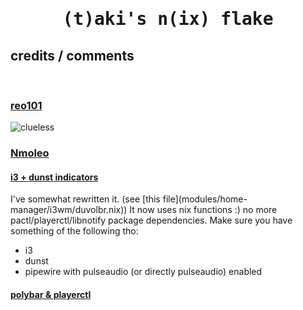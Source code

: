 <div align="center">
    <h1><samp>(t)aki's n(ix) flake</samp></h1>
</div>

<div>
    <h2>credits / comments</h2>
    <br>
    <h3><a href="https://github.com/reo101">reo101</a></h3>
    <img alt="clueless" src="https://cdn.7tv.app/emote/60b14a737a157a7f3360fb32/1x.webp"></img>
    <br>
    <h3><a href="https://gitlab.com/Nmoleo">Nmoleo</a></h3>
    <h4><a href="https://gitlab.com/Nmoleo/i3-volume-brightness-indicator">i3 + dunst indicators</a></h4>
    <p>
        I've somewhat rewritten it. (see [this file](modules/home-manager/i3wm/duvolbr.nix))
        It now uses nix functions :) no more pactl/playerctl/libnotify package dependencies.
        Make sure you have something of the following tho:
        <ul>
            <li>i3</li>
            <li>dunst</li>
            <li>pipewire with pulseaudio (or directly pulseaudio) enabled</li>
        </ul>
    </p>
    <h4><a href="https://gitlab.com/Nmoleo/polybar_playerctl">polybar & playerctl</a></h4>
</div>
